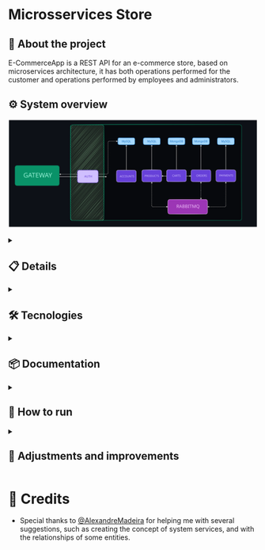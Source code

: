 # Microsservices Store

## 🔎 About the project

E-CommerceApp is a REST API for an e-commerce store, based on microservices architecture, it has both operations performed for the customer and operations performed by employees and administrators.

## ⚙️ System overview
![application-schema](readme/application.svg)

<details>
  <summary><h2>📋 Details</h2></summary>

### 1. Eureka
- This is the discovery service. It acts as a hub where all microservices connect, allowing them to know each other.

### 2. Gateway
- Main entry point of the application and load balancer.

### 3. Auth
- Responsible for validating tokens and retrieving user authentication data.
- Serves directly to the Gateway.

### 4. Common
- An internal library that all microservices use to implement security features.
- Most services rely on it to implement Spring Security logic without code repetition.
- In addition to having it locally in the project, its package is also distributed via Github Packages, so even if it is not present locally, services will still be able to access the package.

### 5. Accounts
- Manages user accounts and authentication.

### 6. Products
- Manages products.
- Provides reliable product data to other microservices.

### 7. Cart
- Manages customers' shopping carts.
- Allows the creation of carts for unauthenticated users, featuring the merging of the local cart with the authenticated user's cart.

### 8. Orders
- Manages customer orders.
- Requests the generation and cancellation of payments.

### 9. Payments
- Manages order payments.

</details>


<details>
  <summary><h2>🛠️ Tecnologies</h2></summary>

- [Docker](https://www.docker.com/)
- [TestContainers](https://testcontainers.com/)
- [RabbitMQ](https://www.rabbitmq.com/)
- [MySQL](https://dev.mysql.com/downloads/connector/j/)
- [MongoDB](https://www.mongodb.com)
- [H2](https://www.h2database.com/html/main.html)
- [JWT](https://github.com/auth0/java-jwt)
- [Spring Cloud Netflix](https://cloud.spring.io/spring-cloud-netflix/reference/html/)
- [Spring Cloud Gateway](https://spring.io/projects/spring-cloud-gateway)
- [Spring Cloud OpenFeign](https://spring.io/projects/spring-cloud-openfeign)
- [Spring Security](https://spring.io/projects/spring-security)
- [Spring Data JPA](https://spring.io/projects/spring-data-jpa)
- [Spring Data MongoDB](https://spring.io/projects/spring-data-mongodb)
- [Spring Web]()
- [Java Bean Validation](https://docs.spring.io/spring-framework/reference/core/validation/beanvalidation.html)

</details>


<details>
  <summary><h2>📦 Documentation</h2></summary>

#### * _Please note that controllers with the prefix "Admin" require you to be logged in as a user with ADMIN or EMPLOYEE permission_
#### * _Controllers with the suffix "Client" only work with users with CLIENT permission_
#### * _Endpoints with "internal" prefix do not accept external calls_
#### * _Set the **ADMIN_USERNAME** and **ADMIN_PASSWORD** environment variables to log in as an administrator_

---

<details>
  <summary><h3> Authentication and Authorization Flow</h3></summary>

#### 1. Token Interception by the API Gateway:
- The API Gateway checks the "Authorization" header in each request.
- If the header is absent, the request goes directly to the destination microservice.

#### 2. Token Validation:
- The Gateway collects the token and sends a request to the Auth microservice.
- The Auth microservice validates the token and returns the user's data (ID, username, roles).

#### 3. Passing User Data:
- The Gateway adds the user's data in internal headers (e.g., "X-auth-user-id").
- It then forwards the request to the destination microservice with these headers.

#### 4. Interception by the Destination Microservice:
- A security filter in the microservice captures the headers created by the Gateway.
- The filter maps the data from the headers into a user representation (UserDetails).

#### 5. Integration with Spring Security:
- The mapped user is persisted in the Spring Security context.
- Spring Security then manages the user's permissions for the microservice routes.

#### Future Adjustments:
  - The internal headers and the Auth microservice will be removed.
  - The JWT decoding will be done directly in each microservice, eliminating the need for centralized validation in Auth.

</details>


---

### Users
- You can create three types of users: ADMIN, EMPLOYEE and CLIENT
- Each user will have different access permissions

---

### Products
- Allows you to create departments, categories, manufacturers and products
- To create a category, you must create a department
- To create a product, you must provide a category and a manufacturer
  - Products are created without a price, and you must price them later

---

### Cart
- You can create an anonymous cart, which is not linked to a real user. In this case, you pass a body with the desired product data, the API will generate a cart, an ID for that cart and will return its data to you.

- In the case of authenticated users (CLIENT), it is not necessary to send a body when creating the cart
  - First you create your cart, then add the products

- It is possible to merge anonymous carts with the cart of an authenticated user. To do this, you must be authenticated.
  - The merge brings together the products but does not add their quantities
  - The anonymous cart is deleted at the end of the process

- Your cart ID is the same as your user ID

- Orders are created from this service.
  - Enter the ID of the products in your cart that you want to generate an order for
  - At this stage, it is not possible to adjust the quantity of the products, you must adjust the quantities in the cart

<details>
  <summary><span>Examples</span></summary>

#### **CREATE ANONYMOUS CART**
POST: /anonymous/carts

Content-Type: application/json

    {
        "id": "1",   // product id
        "unit": 3    // desired units
    }

**RESPONSE:**

    {
        "id": "6ab3b395-7d42-45c6-9a89-313786b0f751",
        "products": [
            {
                "id": "1",
                "name": "Intel Core i9-11900K",
                "unit": 3,
                "price": 100.00
            }
        ],
        "totalPrice": 300.00,
        "createdAt": "2024-09-23T18:23:40.2128144",
        "modifiedAt": "2024-09-23T18:23:40.2128144",
        "anon": true
    }

---



#### **CREATE CART**
POST: /carts

Content-Type: application/json

**RESPONSE:**

    {
        "id": "2",
        "products": [],
        "totalPrice": 0,
        "createdAt": "2024-09-23T18:23:40.2128144",
        "modifiedAt": "2024-09-23T18:23:40.2128144",
        "anon": true
    }

</details>

---

### Orders

- When creating orders, it does not accept external calls. The creation of an order must be done via a synchronous connection between Cart and Orders
- Serves order data to CLIENT and ADMIN
- A CLIENT user can cancel his own order
- An ADMIN user can cancel any order

---

#### Confira a coleção Postman do projeto:
[<img src="https://run.pstmn.io/button.svg" alt="Run In Postman" style="width: 128px; height: 32px;">](https://app.getpostman.com/run-collection/31232249-c57739c1-b80d-463e-be53-c848cdbf703e?action=collection%2Ffork&source=rip_markdown&collection-url=entityId%3D31232249-c57739c1-b80d-463e-be53-c848cdbf703e%26entityType%3Dcollection%26workspaceId%3Deac3d0ef-d921-4389-8597-a53480212132)

</details>

<details>
  <summary><h2>🚀 How to run</h2></summary>

### Deploy with Docker
Clone this repository:

    git clone https://github.com/mtpontes/blog-san-api.git

Raise the containers:

    docker-compose up --build

</details>


<details>
  <summary><h2>🔧 Adjustments and improvements</h2></summary>
The project is still under development, is currently using development settings. The next updates will focus on the following tasks:

- [x] Add standard price and promotional price
- [x] Implement a better separation of Users and Clients
- [x] Add more details to poor entities
- [x] Add more behaviors to entities, reducing dependence on external services for basic domain rules
- [x] Add a promotional price scheduler, so that when you set a promotional price, you also set a deadline for the promotional
- [x] Implement Spring Security
- [x] Create a Cart service
- [ ] Create evaluation service
- [ ] Create discount coupon system
- [ ] Allow users to have multiple addresses
- [ ] Each microservice will have the ability to decode JWT token, killing the need for Auth microservice
- [ ] Improvements in authentication, such as sending tokens by Email and authentication via third parties
- [ ] Sending emails regarding orders
- [ ] Create fallbacks for failures between services
- [ ] Create and handle dead letter exchanges
- [ ] Configure messaging rules
- [ ] Configure load balancing rules
- [ ] Create docker-compose
- [ ] Create detailed documentation with Postman (currently there are only requests in the Postman collection)

</details>

# 🤝 Credits

- Special thanks to [@AlexandreMadeira](https://github.com/MadeiraAlexandre) for helping me with several suggestions, such as creating the concept of system services, and with the relationships of some entities.